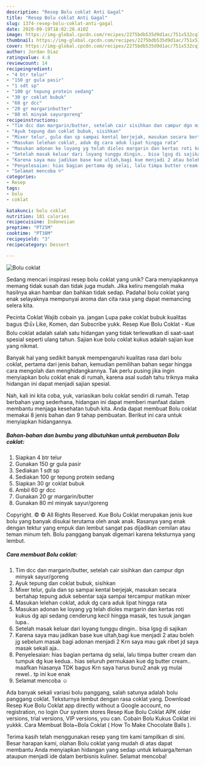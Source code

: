 ```yaml
---
description: "Resep Bolu coklat Anti Gagal"
title: "Resep Bolu coklat Anti Gagal"
slug: 1374-resep-bolu-coklat-anti-gagal
date: 2020-09-19T16:02:28.410Z
image: https://img-global.cpcdn.com/recipes/2275bdb535d9d1ac/751x532cq70/bolu-coklat-foto-resep-utama.jpg
thumbnail: https://img-global.cpcdn.com/recipes/2275bdb535d9d1ac/751x532cq70/bolu-coklat-foto-resep-utama.jpg
cover: https://img-global.cpcdn.com/recipes/2275bdb535d9d1ac/751x532cq70/bolu-coklat-foto-resep-utama.jpg
author: Jordan Diaz
ratingvalue: 4.8
reviewcount: 14
recipeingredient:
- "4 btr telur"
- "150 gr gula pasir"
- "1 sdt sp"
- "100 gr tepung protein sedang"
- "30 gr coklat bubuk"
- "60 gr dcc"
- "20 gr margarinbutter"
- "80 ml minyak sayurgoreng"
recipeinstructions:
- "Tim dcc dan margarin/butter, setelah cair sisihkan dan campur dgn minyak sayur/goreng"
- "Ayuk tepung dan coklat bubuk, sisihkan"
- "Mixer telur, gula dan sp sampai kental berjejak, masukan secara bertahap tepung aduk sebentar saja sampai tercampur matikan mixer"
- "Masukan lelehan coklat, aduk dg cara aduk lipat hingga rata"
- "Masukan adonan ke loyang yg telah dioles margarin dan kertas roti kukus dg api sedang cenderung kecil hingga masak, tes tusuk jangan lupa.."
- "Setelah masak keluar dari loyang tunggu dingin.. bisa lgsg di sajikan"
- "Karena saya mau jadikan base kue ultah,bagi kue menjadi 2 atau boleh jg sebelum masak bagi adonan menjadi 2 Krn saya mau gak ribet jd saya masak sekali aja.."
- "Penyelesaian: hias bagian pertama dg selai, lalu timpa butter cream dan tumpuk dg kue kedua.. hias seluruh permukaan kue dg butter cream.. maafkan hiasanya TDK bagus Krn saya harus buru2 anak yg mulai rewel.. tp ini kue enak"
- "Selamat mencoba ☺️"
categories:
- Resep
tags:
- bolu
- coklat

katakunci: bolu coklat 
nutrition: 181 calories
recipecuisine: Indonesian
preptime: "PT25M"
cooktime: "PT38M"
recipeyield: "3"
recipecategory: Dessert

---
```



![Bolu coklat](https://img-global.cpcdn.com/recipes/2275bdb535d9d1ac/751x532cq70/bolu-coklat-foto-resep-utama.jpg)

Sedang mencari inspirasi resep bolu coklat yang unik? Cara menyiapkannya memang tidak susah dan tidak juga mudah. Jika keliru mengolah maka hasilnya akan hambar dan bahkan tidak sedap. Padahal bolu coklat yang enak selayaknya mempunyai aroma dan cita rasa yang dapat memancing selera kita.

Pecinta Coklat Wajib cobain ya. jangan Lupa pake coklat bubuk kualitas bagus 😍👍 Like, Komen, dan Subscribe yukk. Resep Kue Bolu Coklat - Kue Bolu coklat adalah salah satu hidangan yang tidak terlewatkan di saat-saat spesial seperti ulang tahun. Sajian kue bolu coklat kukus adalah sajian kue yang nikmat.

Banyak hal yang sedikit banyak mempengaruhi kualitas rasa dari bolu coklat, pertama dari jenis bahan, kemudian pemilihan bahan segar hingga cara mengolah dan menghidangkannya. Tak perlu pusing jika ingin menyiapkan bolu coklat enak di rumah, karena asal sudah tahu triknya maka hidangan ini dapat menjadi sajian spesial.


Nah, kali ini kita coba, yuk, variasikan bolu coklat sendiri di rumah. Tetap berbahan yang sederhana, hidangan ini dapat memberi manfaat dalam membantu menjaga kesehatan tubuh kita. Anda dapat membuat Bolu coklat memakai 8 jenis bahan dan 9 tahap pembuatan. Berikut ini cara untuk menyiapkan hidangannya.

<!--inarticleads1-->

##### Bahan-bahan dan bumbu yang dibutuhkan untuk pembuatan Bolu coklat:

1. Siapkan 4 btr telur
1. Gunakan 150 gr gula pasir
1. Sediakan 1 sdt sp
1. Sediakan 100 gr tepung protein sedang
1. Siapkan 30 gr coklat bubuk
1. Ambil 60 gr dcc
1. Gunakan 20 gr margarin/butter
1. Gunakan 80 ml minyak sayur/goreng


Copyright. © © All Rights Reserved. Kue Bolu Coklat merupakan jenis kue bolu yang banyak disukai terutama oleh anak anak. Rasanya yang enak dengan tektur yang empuk dan lembut sangat pas dijadikan cemilan atau teman minum teh. Bolu panggang banyak digemari karena teksturnya yang lembut. 

<!--inarticleads2-->

##### Cara membuat Bolu coklat:

1. Tim dcc dan margarin/butter, setelah cair sisihkan dan campur dgn minyak sayur/goreng
1. Ayuk tepung dan coklat bubuk, sisihkan
1. Mixer telur, gula dan sp sampai kental berjejak, masukan secara bertahap tepung aduk sebentar saja sampai tercampur matikan mixer
1. Masukan lelehan coklat, aduk dg cara aduk lipat hingga rata
1. Masukan adonan ke loyang yg telah dioles margarin dan kertas roti kukus dg api sedang cenderung kecil hingga masak, tes tusuk jangan lupa..
1. Setelah masak keluar dari loyang tunggu dingin.. bisa lgsg di sajikan
1. Karena saya mau jadikan base kue ultah,bagi kue menjadi 2 atau boleh jg sebelum masak bagi adonan menjadi 2 Krn saya mau gak ribet jd saya masak sekali aja..
1. Penyelesaian: hias bagian pertama dg selai, lalu timpa butter cream dan tumpuk dg kue kedua.. hias seluruh permukaan kue dg butter cream.. maafkan hiasanya TDK bagus Krn saya harus buru2 anak yg mulai rewel.. tp ini kue enak
1. Selamat mencoba ☺️


Ada banyak sekali variasi bolu panggang, salah satunya adalah bolu panggang coklat. Teksturnya lembut dengan rasa coklat yang. Download Resep Kue Bolu Coklat app directly without a Google account, no registration, no login Our system stores Resep Kue Bolu Coklat APK older versions, trial versions, VIP versions, you can. Cobain Bolu Kukus Coklat ini yukkk. Cara Membuat Bola~Bola Coklat ( How To Make Chocolate Balls ). 

Terima kasih telah menggunakan resep yang tim kami tampilkan di sini. Besar harapan kami, olahan Bolu coklat yang mudah di atas dapat membantu Anda menyiapkan hidangan yang sedap untuk keluarga/teman ataupun menjadi ide dalam berbisnis kuliner. Selamat mencoba!
